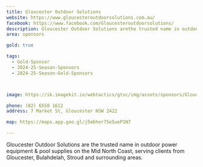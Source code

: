 ```yaml
---
title: Gloucester Outdoor Solutions
website: https://www.gloucesteroutdoorsolutions.com.au/
facebook: https://www.facebook.com/Gloucesteroutdoorsolutions/
description: Gloucester Outdoor Solutions arethe trusted name in outdoor power equipment &  pool supplies on the Mid North Coast, serving clients from Gloucester, Bulahdelah, Stroud and surrounding areas. 
area: sponsors

gold: true

tags:
  - Gold-Sponsor
  - 2024-25-Season-Sponsors
  - 2024-25-Season-Gold-Sponsors



image: https://ik.imagekit.io/webtactics/gtsc/img/assets/sponsors/Gloucester-Outdoor-Solutions.jpg

phone: (02) 6558 1612
address: 7 Market St, Gloucester NSW 2422

map: https://maps.app.goo.gl/j5mbher7Se5ueP1N7

---
```




Gloucester Outdoor Solutions are the trusted name in outdoor power equipment & pool supplies on the Mid North Coast, serving clients from Gloucester, Bulahdelah, Stroud and surrounding areas. 

